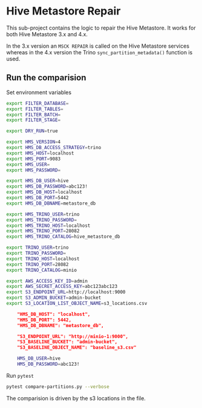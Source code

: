 # Hive Metastore Repair

This sub-project contains the logic to repair the Hive Metastore. It works for both Hive Metastore 3.x and 4.x. 

In the 3.x version an `MSCK REPAIR` is called on the Hive Metastore services whereas in the 4.x version the Trino `sync_partition_metadata()` function is used.

## Run the comparision

Set environment variables

```bash
export FILTER_DATABASE=
export FILTER_TABLES=
export FILTER_BATCH=
export FILTER_STAGE=

export DRY_RUN=true

export HMS_VERSION=4
export HMS_DB_ACCESS_STRATEGY=trino
export HMS_HOST=localhost
export HMS_PORT=9083
export HMS_USER=
export HMS_PASSWORD=

export HMS_DB_USER=hive
export HMS_DB_PASSWORD=abc123!
export HMS_DB_HOST=localhost
export HMS_DB_PORT=5442
export HMS_DB_DBNAME=metastore_db

export HMS_TRINO_USER=trino
export HMS_TRINO_PASSWORD=
export HMS_TRINO_HOST=localhost
export HMS_TRINO_PORT=28082
export HMS_TRINO_CATALOG=hive_metastore_db

export TRINO_USER=trino
export TRINO_PASSWORD=
export TRINO_HOST=localhost
export TRINO_PORT=28082
export TRINO_CATALOG=minio

export AWS_ACCESS_KEY_ID=admin
export AWS_SECRET_ACCESS_KEY=abc123abc123
export S3_ENDPOINT_URL=http://localhost:9000
export S3_ADMIN_BUCKET=admin-bucket
export S3_LOCATION_LIST_OBJECT_NAME=s3_locations.csv
```

```json
    "HMS_DB_HOST": "localhost",
    "HMS_DB_PORT": 5442,
    "HMS_DB_DBNAME": "metastore_db",

    "S3_ENDPOINT_URL": "http://minio-1:9000",
    "S3_BASELINE_BUCKET": "admin-bucket",
    "S3_BASELINE_OBJECT_NAME": "baseline_s3.csv"
```

```bash
    HMS_DB_USER=hive
    HMS_DB_PASSWORD=abc123!
```

Run `pytest`

```bash
pytest compare-partitions.py --verbose
```

The comparision is driven by the s3 locations in the file.